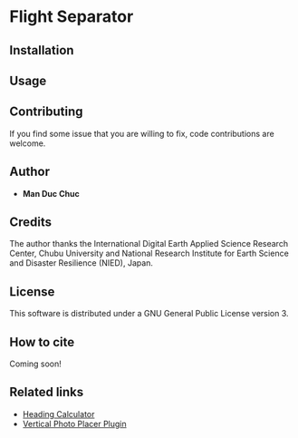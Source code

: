 # Flight Separator

## Installation

## Usage

## Contributing

If you find some issue that you are willing to fix, code contributions are welcome. 

## Author

* **Man Duc Chuc** 

## Credits

The author thanks the International Digital Earth Applied Science Research Center, Chubu University and National Research Institute for Earth Science and Disaster Resilience (NIED), Japan.

## License

This software is distributed under a GNU General Public License version 3.

## How to cite 
Coming soon!

## Related links
* [Heading Calculator](https://github.com/verticalphotoplacer/HeadingCalculator)
* [Vertical Photo Placer Plugin](https://github.com/verticalphotoplacer/VerticalPhotoPlacer)
